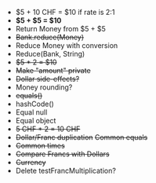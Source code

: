 - $5 + 10 CHF = $10 if rate is 2:1
- **$5 + $5 = $10**
- Return Money from $5 + $5
- ~~Bank.reduce(Money)~~
- Reduce Money with conversion
- Reduce(Bank, String)
- ~~$5 * 2 = $10~~
- ~~Make "amount" private~~
- ~~Dollar side-effects?~~
- Money rounding?
- ~~equals()~~
- hashCode() 
- Equal null
- Equal object
- ~~5 CHF * 2 = 10 CHF~~
- ~~Dollar/Franc duplication~~
  ~~Common equals~~
- ~~Common times~~
- ~~Compare Francs with Dollars~~
- ~~Currency~~
- Delete testFrancMultiplication?
